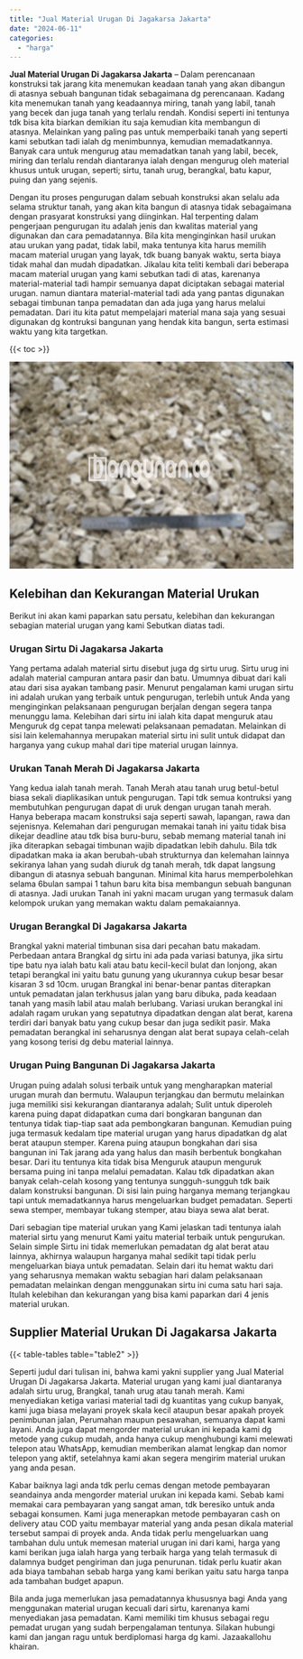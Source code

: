 ```yaml
---
title: "Jual Material Urugan Di Jagakarsa Jakarta"
date: "2024-06-11"
categories: 
  - "harga"
---
```


**Jual Material Urugan Di Jagakarsa Jakarta** – Dalam perencanaan konstruksi tak jarang kita menemukan keadaan tanah yang akan dibangun di atasnya sebuah bangunan tidak sebagaimana dg perencanaan. Kadang kita menemukan tanah yang keadaannya miring, tanah yang labil, tanah yang becek dan juga tanah yang terlalu rendah. Kondisi seperti ini tentunya tdk bisa kita biarkan demikian itu saja kemudian kita membangun di atasnya. Melainkan yang paling pas untuk memperbaiki tanah yang seperti kami sebutkan tadi ialah dg menimbunnya, kemudian memadatkannya. Banyak cara untuk mengurug atau memadatkan tanah yang labil, becek, miring dan terlalu rendah diantaranya ialah dengan mengurug oleh material khusus untuk urugan, seperti; sirtu, tanah urug, berangkal, batu kapur, puing dan yang sejenis.

Dengan itu proses pengurugan dalam sebuah konstruksi akan selalu ada selama struktur tanah, yang akan kita bangun di atasnya tidak sebagaimana dengan prasyarat konstruksi yang diinginkan. Hal terpenting dalam pengerjaan pengurugan itu adalah jenis dan kwalitas material yang digunakan dan cara pemadatannya. Bila kita menginginkan hasil urukan atau urukan yang padat, tidak labil, maka tentunya kita harus memilih macam material urugan yang layak, tdk buang banyak waktu, serta biaya tidak mahal dan mudah dipadatkan. Jikalau kita teliti kembali dari beberapa macam material urugan yang kami sebutkan tadi di atas, karenanya material-material tadi hampir semuanya dapat diciptakan sebagai material urugan. namun diantara material-material tadi ada yang pantas digunakan sebagai timbunan tanpa pemadatan dan ada juga yang harus melalui pemadatan. Dari itu kita patut mempelajari material mana saja yang sesuai digunakan dg kontruksi bangunan yang hendak kita bangun, serta estimasi waktu yang kita targetkan.

{{< toc >}}

![Jual Material Urugan Di Jagakarsa Jakarta](/images/jual-urugan-04.png)

## Kelebihan dan Kekurangan Material Urukan

Berikut ini akan kami paparkan satu persatu, kelebihan dan kekurangan sebagian material urugan yang kami Sebutkan diatas tadi.

### Urugan Sirtu Di Jagakarsa Jakarta

Yang pertama adalah material sirtu disebut juga dg sirtu urug. Sirtu urug ini adalah material campuran antara pasir dan batu. Umumnya dibuat dari kali atau dari sisa ayakan tambang pasir. Menurut pengalaman kami urugan sirtu ini adalah urukan yang terbaik untuk pengurugan, terlebih untuk Anda yang menginginkan pelaksanaan pengurugan berjalan dengan segera tanpa menunggu lama. Kelebihan dari sirtu ini ialah kita dapat menguruk atau Menguruk dg cepat tanpa melewati pelaksanaan pemadatan. Melainkan di sisi lain kelemahannya merupakan material sirtu ini sulit untuk didapat dan harganya yang cukup mahal dari tipe material urugan lainnya.

### Urukan Tanah Merah Di Jagakarsa Jakarta

Yang kedua ialah tanah merah. Tanah Merah atau tanah urug betul-betul biasa sekali diaplikasikan untuk pengurugan. Tapi tdk semua kontruksi yang membutuhkan pengurugan dapat di uruk dengan urugan tanah merah. Hanya beberapa macam konstruksi saja seperti sawah, lapangan, rawa dan sejenisnya. Kelemahan dari pengurugan memakai tanah ini yaitu tidak bisa dikejar deadline atau tdk bisa buru-buru, sebab memang material tanah ini jika diterapkan sebagai timbunan wajib dipadatkan lebih dahulu. Bila tdk dipadatkan maka ia akan berubah-ubah strukturnya dan kelemahan lainnya sekiranya lahan yang sudah diuruk dg tanah merah, tdk dapat langsung dibangun di atasnya sebuah bangunan. Minimal kita harus memperbolehkan selama 6bulan sampai 1 tahun baru kita bisa membangun sebuah bangunan di atasnya. Jadi urukan Tanah ini yakni macam urugan yang termasuk dalam kelompok urukan yang memakan waktu dalam pemakaiannya.

### Urugan Berangkal Di Jagakarsa Jakarta

Brangkal yakni material timbunan sisa dari pecahan batu makadam. Perbedaan antara Brangkal dg sirtu ini ada pada variasi batunya, jika sirtu tipe batu nya ialah batu kali atau batu kecil-kecil bulat dan lonjong, akan tetapi berangkal ini yaitu batu gunung yang ukurannya cukup besar besar kisaran 3 sd 10cm. urugan Brangkal ini benar-benar pantas diterapkan untuk pemadatan jalan terkhusus jalan yang baru dibuka, pada keadaan tanah yang masih labil atau malah berlubang. Variasi urukan berangkal ini adalah ragam urukan yang sepatutnya dipadatkan dengan alat berat, karena terdiri dari banyak batu yang cukup besar dan juga sedikit pasir. Maka pemadatan berangkal ini seharusnya dengan alat berat supaya celah-celah yang kosong terisi dg debu material lainnya.

### Urugan Puing Bangunan Di Jagakarsa Jakarta

Urugan puing adalah solusi terbaik untuk yang mengharapkan material urugan murah dan bermutu. Walaupun terjangkau dan bermutu melainkan juga memiliki sisi kekurangan diantaranya adalah; Sulit untuk diperoleh karena puing dapat didapatkan cuma dari bongkaran bangunan dan tentunya tidak tiap-tiap saat ada pembongkaran bangunan. Kemudian puing juga termasuk kedalam tipe material urugan yang harus dipadatkan dg alat berat ataupun stemper. Karena puing ataupun bongkahan dari sisa bangunan ini Tak jarang ada yang halus dan masih berbentuk bongkahan besar. Dari itu tentunya kita tidak bisa Menguruk ataupun menguruk bersama puing ini tanpa melalui pemadatan. Kalau tdk dipadatkan akan banyak celah-celah kosong yang tentunya sungguh-sungguh tdk baik dalam konstruksi bangunan. Di sisi lain puing harganya memang terjangkau tapi untuk memadatkannya harus mengeluarkan budget pemadatan. Seperti sewa stemper, membayar tukang stemper, atau biaya sewa alat berat.

Dari sebagian tipe material urukan yang Kami jelaskan tadi tentunya ialah material sirtu yang menurut Kami yaitu material terbaik untuk pengurukan. Selain simple Sirtu ini tidak memerlukan pemadatan dg alat berat atau lainnya, akhirnya walaupun harganya mahal sedikit tapi tidak perlu mengeluarkan biaya untuk pemadatan. Selain dari itu hemat waktu dari yang seharusnya memakan waktu sebagian hari dalam pelaksanaan pemadatan melainkan dengan menggunakan sirtu ini cuma satu hari saja. Itulah kelebihan dan kekurangan yang bisa kami paparkan dari 4 jenis material urukan.

## Supplier Material Urukan Di Jagakarsa Jakarta

{{< table-tables table="table2" >}}

Seperti judul dari tulisan ini, bahwa kami yakni supplier yang Jual Material Urugan Di Jagakarsa Jakarta. Material urugan yang kami jual diantaranya adalah sirtu urug, Brangkal, tanah urug atau tanah merah. Kami menyediakan ketiga variasi material tadi dg kuantitas yang cukup banyak, kami juga biasa melayani proyek skala kecil ataupun besar apakah proyek penimbunan jalan, Perumahan maupun pesawahan, semuanya dapat kami layani. Anda juga dapat mengorder material urukan ini kepada kami dg metode yang cukup mudah, anda hanya cukup menghubungi kami melewati telepon atau WhatsApp, kemudian memberikan alamat lengkap dan nomor telepon yang aktif, setelahnya kami akan segera mengirim material urukan yang anda pesan.

Kabar baiknya lagi anda tdk perlu cemas dengan metode pembayaran seandainya anda mengorder material urukan ini kepada kami. Sebab kami memakai cara pembayaran yang sangat aman, tdk beresiko untuk anda sebagai konsumen. Kami juga menerapkan metode pembayaran cash on delivery atau COD yaitu membayar material yang anda pesan dikala material tersebut sampai di proyek anda. Anda tidak perlu mengeluarkan uang tambahan dulu untuk memesan material urugan ini dari kami, harga yang kami berikan juga ialah harga yang terbaik harga yang telah termasuk di dalamnya budget pengiriman dan juga penurunan. tidak perlu kuatir akan ada biaya tambahan sebab harga yang kami berikan yaitu satu harga tanpa ada tambahan budget apapun.

Bila anda juga memerlukan jasa pemadatannya khususnya bagi Anda yang menggunakan material urugan kecuali dari sirtu, karenanya kami menyediakan jasa pemadatan. Kami memiliki tim khusus sebagai regu pemadat urugan yang sudah berpengalaman tentunya. Silakan hubungi kami dan jangan ragu untuk berdiplomasi harga dg kami. Jazaakallohu khairan.
